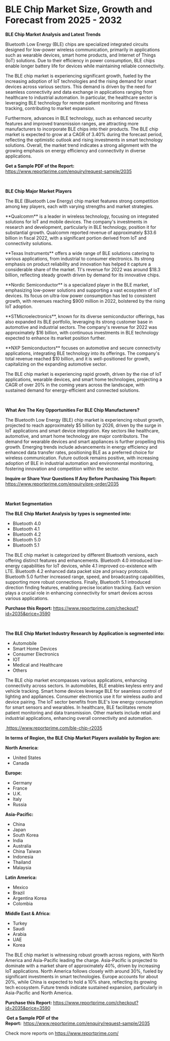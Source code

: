 <p><h1>BLE Chip Market Size, Growth and Forecast from 2025 - 2032</h1></p><p><strong>BLE Chip Market Analysis and Latest Trends</strong></p>
<p><p>Bluetooth Low Energy (BLE) chips are specialized integrated circuits designed for low-power wireless communication, primarily in applications such as wearable devices, smart home products, and Internet of Things (IoT) solutions. Due to their efficiency in power consumption, BLE chips enable longer battery life for devices while maintaining reliable connectivity.</p><p>The BLE chip market is experiencing significant growth, fueled by the increasing adoption of IoT technologies and the rising demand for smart devices across various sectors. This demand is driven by the need for seamless connectivity and data exchange in applications ranging from healthcare to industrial automation. In particular, the healthcare sector is leveraging BLE technology for remote patient monitoring and fitness tracking, contributing to market expansion.</p><p>Furthermore, advances in BLE technology, such as enhanced security features and improved transmission ranges, are attracting more manufacturers to incorporate BLE chips into their products. The BLE chip market is expected to grow at a CAGR of 3.40% during the forecast period, reflecting the optimistic outlook and rising investments in smart technology solutions. Overall, the market trend indicates a strong alignment with the growing emphasis on energy efficiency and connectivity in diverse applications.</p></p>
<p><strong>Get a Sample PDF of the Report:&nbsp;</strong> <a href="https://www.reportprime.com/enquiry/request-sample/2035?utm_campaign=2960&utm_medium=2&utm_source=Github&utm_content=ia&utm_term=18032025&utm_id=ble-chip">https://www.reportprime.com/enquiry/request-sample/2035</a></p>
<p>&nbsp;</p>
<p><strong>BLE Chip Major Market Players</strong></p>
<p><p>The BLE (Bluetooth Low Energy) chip market features strong competition among key players, each with varying strengths and market strategies. </p><p>**Qualcomm** is a leader in wireless technology, focusing on integrated solutions for IoT and mobile devices. The company's investments in research and development, particularly in BLE technology, position it for substantial growth. Qualcomm reported revenue of approximately $33.6 billion in fiscal 2022, with a significant portion derived from IoT and connectivity solutions.</p><p>**Texas Instruments** offers a wide range of BLE solutions catering to various applications, from industrial to consumer electronics. Its strong emphasis on product reliability and innovation has helped it capture a considerable share of the market. TI's revenue for 2022 was around $18.3 billion, reflecting steady growth driven by demand for its innovative chips.</p><p>**Nordic Semiconductor** is a specialized player in the BLE market, emphasizing low-power solutions and supporting a vast ecosystem of IoT devices. Its focus on ultra-low power consumption has led to consistent growth, with revenues reaching $900 million in 2022, bolstered by the rising IoT adoption.</p><p>**STMicroelectronics**, known for its diverse semiconductor offerings, has also expanded its BLE portfolio, leveraging its strong customer base in automotive and industrial sectors. The company's revenue for 2022 was approximately $16 billion, with continuous investments in BLE technology expected to enhance its market position further.</p><p>**NXP Semiconductors** focuses on automotive and secure connectivity applications, integrating BLE technology into its offerings. The company's total revenue reached $10 billion, and it is well-positioned for growth, capitalizing on the expanding automotive sector.</p><p>The BLE chip market is experiencing rapid growth, driven by the rise of IoT applications, wearable devices, and smart home technologies, projecting a CAGR of over 20% in the coming years across the landscape, with sustained demand for energy-efficient and connected solutions.</p></p>
<p>&nbsp;</p>
<p><strong>What Are The Key Opportunities For BLE Chip Manufacturers?</strong></p>
<p><p>The Bluetooth Low Energy (BLE) chip market is experiencing robust growth, projected to reach approximately $5 billion by 2026, driven by the surge in IoT applications and smart device integration. Key sectors like healthcare, automotive, and smart home technology are major contributors. The demand for wearable devices and smart appliances is further propelling this growth. Emerging trends include advancements in energy efficiency and enhanced data transfer rates, positioning BLE as a preferred choice for wireless communication. Future outlook remains positive, with increasing adoption of BLE in industrial automation and environmental monitoring, fostering innovation and competition within the sector.</p></p>
<p><strong>Inquire or Share Your Questions If Any Before Purchasing This Report:</strong> <a href="https://www.reportprime.com/enquiry/pre-order/2035?utm_campaign=2960&utm_medium=2&utm_source=Github&utm_content=ia&utm_term=18032025&utm_id=ble-chip">https://www.reportprime.com/enquiry/pre-order/2035</a></p>
<p>&nbsp;</p>
<p><strong>Market Segmentation</strong></p>
<p><strong>The BLE Chip Market Analysis by types is segmented into:</strong></p>
<p><ul><li>Bluetooth 4.0</li><li>Bluetooth 4.1</li><li>Bluetooth 4.2</li><li>Bluetooth 5.0</li><li>Bluetooth 5.1</li></ul></p>
<p><p>The BLE chip market is categorized by different Bluetooth versions, each offering distinct features and enhancements. Bluetooth 4.0 introduced low-energy capabilities for IoT devices, while 4.1 improved co-existence with LTE. Bluetooth 4.2 enhanced data packet size and privacy protocols. Bluetooth 5.0 further increased range, speed, and broadcasting capabilities, supporting more robust connections. Finally, Bluetooth 5.1 introduced direction finding features, enabling precise location tracking. Each version plays a crucial role in enhancing connectivity for smart devices across various applications.</p></p>
<p><strong>Purchase this Report:&nbsp;</strong><a href="https://www.reportprime.com/checkout?id=2035&price=3590&utm_campaign=2960&utm_medium=2&utm_source=Github&utm_content=ia&utm_term=18032025&utm_id=ble-chip">https://www.reportprime.com/checkout?id=2035&price=3590</a></p>
<p>&nbsp;</p>
<p><strong>The BLE Chip Market Industry Research by Application is segmented into:</strong></p>
<p><ul><li>Automobile</li><li>Smart Home Devices</li><li>Consumer Electronics</li><li>IOT</li><li>Medical and Healthcare</li><li>Others</li></ul></p>
<p><p>The BLE chip market encompasses various applications, enhancing connectivity across sectors. In automobiles, BLE enables keyless entry and vehicle tracking. Smart home devices leverage BLE for seamless control of lighting and appliances. Consumer electronics use it for wireless audio and device pairing. The IoT sector benefits from BLE's low energy consumption for smart sensors and wearables. In healthcare, BLE facilitates remote patient monitoring and data transmission. Other markets include retail and industrial applications, enhancing overall connectivity and automation.</p></p>
<p><a href="https://www.reportprime.com/ble-chip-r2035?utm_campaign=2960&utm_medium=2&utm_source=Github&utm_content=ia&utm_term=18032025&utm_id=ble-chip">&nbsp;https://www.reportprime.com/ble-chip-r2035</a></p>
<p><strong>In terms of Region, the BLE Chip Market Players available by Region are:</strong></p>
<p>
    <p> <strong> North America: </strong>
        <ul>
            <li>United States</li>
            <li>Canada</li>
        </ul>
        </p> 
    <p> <strong> Europe: </strong>
        <ul>
            <li>Germany</li>
            <li>France</li>
            <li>U.K.</li>
            <li>Italy</li>
            <li>Russia</li>
        </ul>
        </p> 
    <p> <strong> Asia-Pacific: </strong>
        <ul>
            <li>China</li>
            <li>Japan</li>
            <li>South Korea</li>
            <li>India</li>
            <li>Australia</li>
            <li>China Taiwan</li>
            <li>Indonesia</li>
            <li>Thailand</li>
            <li>Malaysia</li>
        </ul>
        </p> 
    <p> <strong> Latin America: </strong>
        <ul>
            <li>Mexico</li>
            <li>Brazil</li>
            <li>Argentina Korea</li>
            <li>Colombia</li>
        </ul>
        </p> 
    <p> <strong> Middle East & Africa: </strong>
        <ul>
            <li>Turkey</li>
            <li>Saudi</li>
            <li>Arabia</li>
            <li>UAE</li>
            <li>Korea</li>
        </ul>
    </p>
    </p>
<p><p>The BLE chip market is witnessing robust growth across regions, with North America and Asia-Pacific leading the charge. Asia-Pacific is projected to dominate with a market share of approximately 40%, driven by increasing IoT applications. North America follows closely with around 30%, fueled by significant investments in smart technologies. Europe accounts for about 20%, while China is expected to hold a 10% share, reflecting its growing tech ecosystem. Future trends indicate sustained expansion, particularly in Asia-Pacific and North America.</p></p>
<p><strong>Purchase this Report: </strong><a href="https://www.reportprime.com/checkout?id=2035&price=3590&utm_campaign=2960&utm_medium=2&utm_source=Github&utm_content=ia&utm_term=18032025&utm_id=ble-chip">https://www.reportprime.com/checkout?id=2035&price=3590</a></p>
<p>&nbsp;<strong>Get a Sample PDF of the Report:&nbsp;&nbsp;</strong><a href="https://www.reportprime.com/enquiry/request-sample/2035?utm_campaign=2960&utm_medium=2&utm_source=Github&utm_content=ia&utm_term=18032025&utm_id=ble-chip">https://www.reportprime.com/enquiry/request-sample/2035</a></p>
<p><strong></strong></p>
<p>Check more reports on <a href="https://www.reportprime.com/?utm_campaign=2960&utm_medium=2&utm_source=Github&utm_content=ia&utm_term=18032025&utm_id=ble-chip">https://www.reportprime.com/</a></p>